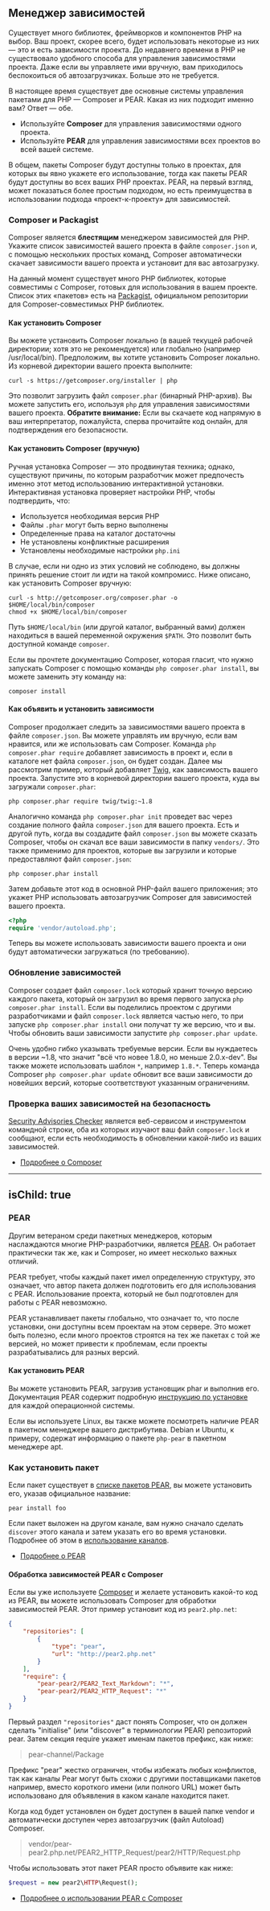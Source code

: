 ## Менеджер зависимостей

Существует много библиотек, фреймворков и компонентов PHP на выбор. Ваш проект, скорее всего, будет использовать некоторые из них &mdash; это и есть зависимости проекта. До недавнего времени в PHP не существовало удобного способа для управления зависимостями проекта. Даже если вы управляете ими вручную, вам приходилось беспокоиться об автозагрузчиках. Больше это не требуется.

В настоящее время существует две основные системы управления пакетами для PHP &mdash; Composer и PEAR. Какая из них подходит именно вам? Ответ &mdash; обе.

 * Используйте **Composer** для управления зависимостями одного проекта.
 * Используйте **PEAR** для управления зависимостями всех проектов во всей вашей системе.

В общем, пакеты Composer будут доступны только в проектах, для которых вы явно укажете его использование, тогда как пакеты PEAR будут доступны во всех ваших PHP проектах. PEAR, на первый взгляд, может показаться более простым подходом, но есть преимущества в использовании подхода «проект-к-проекту» для зависимостей.

### Composer и Packagist

Composer является **блестящим** менеджером зависимостей для PHP. Укажите список зависимостей вашего проекта в файле `composer.json` и, с помощью нескольких простых команд, Composer автоматически скачает зависимости вашего проекта и установит для вас автозагрузку.

На данный момент существует много PHP библиотек, которые совместимы с Composer, готовых для использования в вашем проекте. Список этих «пакетов» есть на [Packagist][1], официальном репозитории для Composer-совместимых PHP библиотек.

#### Как установить Composer

Вы можете установить Composer локально (в вашей текущей рабочей директории; хотя это не рекомендуется) или глобально (например /usr/local/bin). Предположим, вы хотите установить Composer локально. Из корневой директории вашего проекта выполните:

    curl -s https://getcomposer.org/installer | php

Это позволит загрузить файл `composer.phar` (бинарный PHP-архив). Вы можете запустить его, используя `php` для управления зависимостями вашего проекта. <strong>Обратите внимание:</strong> Если вы скачаете код напрямую в ваш интерпретатор, пожалуйста, сперва прочитайте код онлайн, для подтверждения его безопасности.

#### Как установить Composer (вручную)

Ручная установка Composer &mdash; это продвинутая техника; однако, существуют причины, по которым разработчик может предпочесть именно этот метод использованию интерактивной установки. Интерактивная установка проверяет настройки PHP, чтобы подтвердить, что:

- Используется необходимая версия PHP
- Файлы `.phar` могут быть верно выполнены
- Определенные права на каталог достаточны
- Не установлены конфликтные расширения
- Установлены необходимые настройки `php.ini`

В случае, если ни одно из этих условий не соблюдено, вы должны принять решение стоит ли идти на такой компромисс. Ниже описано, как установить Composer вручную:

    curl -s http://getcomposer.org/composer.phar -o $HOME/local/bin/composer
    chmod +x $HOME/local/bin/composer

Путь `$HOME/local/bin` (или другой каталог, выбранный вами) должен находиться в вашей переменной окружения `$PATH`. Это позволит быть доступной команде `composer`.

Если вы прочтете документацию Composer, которая гласит, что нужно запускать Composer с помощью команды `php composer.phar install`, вы можете заменить эту команду на:

    composer install

#### Как объявить и установить зависимости

Composer продолжает следить за зависимостями вашего проекта в файле `composer.json`. Вы можете управлять им вручную, если вам нравится, или же использовать сам Composer. Команда `php composer.phar require` добавляет зависимость в проект и, если в каталоге нет файла `composer.json`, он будет создан. Далее мы рассмотрим пример, который добавляет [Twig][2], как зависимость вашего проекта. Запустите это в корневой директории вашего проекта, куда вы загружали `composer.phar`:

	php composer.phar require twig/twig:~1.8

Аналогично команда `php composer.phar init`	проведет вас через создание полного файла `composer.json` для вашего проекта. Есть и другой путь, когда вы создадите файл `composer.json` вы можете сказать Composer, чтобы он скачал все ваши зависимости в папку `vendors/`. Это также применимо для проектов, которые вы загрузили и которые предоставляют файл `composer.json`:

    php composer.phar install

Затем добавьте этот код в основной PHP-файл вашего приложения; это укажет PHP использовать автозагрузчик Composer для зависимостей вашего проекта.

```php
<?php
require 'vendor/autoload.php';
```

Теперь вы можете использовать зависимости вашего проекта и они будут автоматически загружаться (по требованию).

### Обновление зависимостей

Composer создает файл `composer.lock` который хранит точную версию каждого пакета, который он загрузил во время первого запуска `php composer.phar install`. Если вы поделились проектом с другими разработчиками и файл `composer.lock` является частью него, то при запуске `php composer.phar install` они получат ту же версию, что и вы. Чтобы обновить ваши зависимости запустите `php composer.phar update`.

Очень удобно гибко указывать требуемые версии. Если вы нуждаетесь в версии ~1.8, что значит "всё что новее 1.8.0, но меньше 2.0.x-dev". Вы также можете использовать шаблон `*`, например `1.8.*`. Теперь команда Composer `php composer.phar update` обновит все ваши зависимости до новейших версий, которые соответствуют указанным ограничениям.

### Проверка ваших зависимостей на безопасность

[Security Advisories Checker][3] является веб-сервисом и инструментом командной строки, оба из которых изучают ваш файл `composer.lock` и сообщают, если есть необходимость в обновлении какой-либо из ваших зависимостей.

* [Подробнее о Composer][4]

[1]: http://packagist.org/
[2]: http://twig.sensiolabs.org
[3]: https://security.sensiolabs.org/
[4]: http://getcomposer.org/doc/00-intro.md

---
isChild: true
---

### PEAR

Другим ветераном среди пакетных менеджеров, которым наслаждаются многие PHP-разработчики, является [PEAR][1]. Он работает практически так же, как и Composer, но имеет несколько важных отличий.

PEAR требует, чтобы каждый пакет имел определенную структуру, это означает, что автор пакета должен подготовить его для использования с PEAR. Использование проекта, который не был подготовлен для работы с PEAR невозможно.

PEAR устанавливает пакеты глобально, что означает то, что после установки, они доступны всем проектам на этом сервере. Это может быть полезно, если много проектов строятся на тех же пакетах с той же версией, но может привести к проблемам, если проекты разрабатывались для разных версий.

#### Как установить PEAR

Вы можете установить PEAR, загрузив установщик phar и выполнив его. Документация PEAR содержит подробную
[инструкцию по установке][2] для каждой операционной системы.

Если вы используете Linux, вы также можете посмотреть наличие PEAR в пакетном менеджере вашего дистрибутива. Debian и Ubuntu, к примеру, содержат информацию о пакете ``php-pear`` в пакетном менеджере apt.

### Как установить пакет

Если пакет существует в [списке пакетов PEAR][3], вы можете установить его, указав официальное название:

    pear install foo

Если пакет выложен на другом канале, вам нужно сначало сделать `discover` этого канала и затем указать его во время установки. Подробнее об этом в [использование каналов][4].

* [Подробнее о PEAR][1]

#### Обработка зависимостей PEAR с Composer

Если вы уже используете [Composer][5] и желаете установить какой-то код из PEAR, вы можете использовать Composer для обработки зависимостей PEAR. Этот пример установит код из `pear2.php.net`:

```json
{
    "repositories": [
        {
            "type": "pear",
            "url": "http://pear2.php.net"
        }
    ],
    "require": {
        "pear-pear2/PEAR2_Text_Markdown": "*",
        "pear-pear2/PEAR2_HTTP_Request": "*"
    }
}
```

Первый раздел `"repositories"` даст понять Composer, что он должен сделать "initialise" (или "discover" в терминологии PEAR) репозиторий pear. Затем секция require укажет именам пакетов префикс, как ниже:

> pear-channel/Package

Префикс "pear" жестко ограничен, чтобы избежать любых конфликтов, так как каналы Pear могут быть схожи с другими поставщиками пакетов например, вместо короткого имени (или полного URL) может быть использовано для объявления в каком канале находится пакет.

Когда код будет установлен он будет доступен в вашей папке vendor и автоматически доступен через автозагрузчик (файл Autoload) Composer.

> vendor/pear-pear2.php.net/PEAR2_HTTP_Request/pear2/HTTP/Request.php

Чтобы использовать этот пакет PEAR просто объявите как ниже:

```php
$request = new pear2\HTTP\Request();
```

* [Подробнее о использовании PEAR с Composer][6]

[1]: http://pear.php.net/
[2]: http://pear.php.net/manual/ru/installation.getting.php
[3]: http://pear.php.net/packages.php
[4]: http://pear.php.net/manual/ru/guide.users.commandline.channels.php
[5]: /#composer_и_packagist
[6]: http://getcomposer.org/doc/05-repositories.md#pear